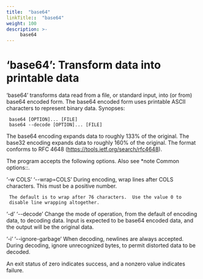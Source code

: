 ```yaml
---
title:  "base64"
linkTitle::  "base64"
weight: 100
description: >-
     base64
---
```


# ‘base64’: Transform data into printable data

‘base64’ transforms data read from a file, or standard input, into (or
from) base64 encoded form. The base64 encoded form uses printable ASCII
characters to represent binary data. Synopses:

``` 
 base64 [OPTION]... [FILE]
 base64 --decode [OPTION]... [FILE]
```

The base64 encoding expands data to roughly 133% of the original. The
base32 encoding expands data to roughly 160% of the original. The format
conforms to RFC 4648 (https://tools.ietf.org/search/rfc4648).

The program accepts the following options. Also see \*note Common
options::.

‘-w COLS’ ‘--wrap=COLS’ During encoding, wrap lines after COLS
characters. This must be a positive number.

``` 
 The default is to wrap after 76 characters.  Use the value 0 to
 disable line wrapping altogether.
```

‘-d’ ‘--decode’ Change the mode of operation, from the default of
encoding data, to decoding data. Input is expected to be base64 encoded
data, and the output will be the original data.

‘-i’ ‘--ignore-garbage’ When decoding, newlines are always accepted.
During decoding, ignore unrecognized bytes, to permit distorted data to
be decoded.

An exit status of zero indicates success, and a nonzero value indicates
failure.
